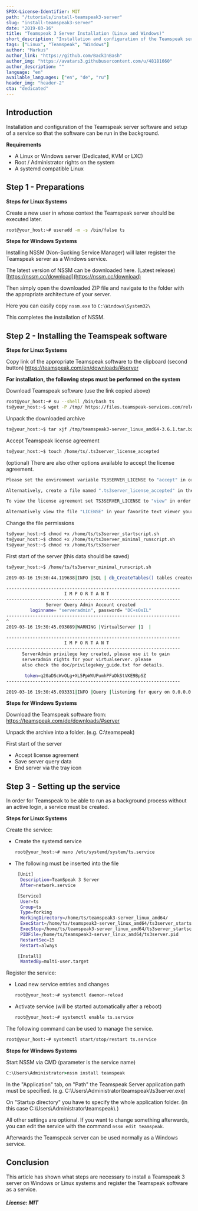 ```yaml
---
SPDX-License-Identifier: MIT
path: "/tutorials/install-teamspeak3-server"
slug: "install-teamspeak3-server"
date: "2019-03-16"
title: "Teamspeak 3 Server Installation (Linux and Windows)"
short_description: "Installation and configuration of the Teamspeak server software and setup of a service so that the software can be run in the background."
tags: ["Linux", "Teamspeak", "Windows"]
author: "Markus"
author_link: "https://github.com/BackInBash"
author_img: "https://avatars3.githubusercontent.com/u/48181660"
author_description: ""
language: "en"
available_languages: ["en", "de", "ru"]
header_img: "header-2"
cta: "dedicated"
---
```


## Introduction

Installation and configuration of the Teamspeak server software and setup of a service so that the software can be run in the background.

**Requirements**

+ A Linux or Windows server (Dedicated, KVM or LXC)
+ Root / Administrator rights on the system
+ A systemd compatible Linux

## Step 1 - Preparations

**Steps for Linux Systems**

Create a new user in whose context the Teamspeak server should be executed later.

```bash
root@your_host:~# useradd -m -s /bin/false ts
```

**Steps for Windows Systems**

Installing NSSM (Non-Sucking Service Manager) will later register the Teamspeak server as a Windows service.

The latest version of NSSM can be downloaded here. (Latest release)
[https://nssm.cc/download](https://nssm.cc/download)

Then simply open the downloaded ZIP file and navigate to the folder with the appropriate architecture of your server.

Here you can easily copy `nssm.exe` to `C:\Windows\System32\`

This completes the installation of NSSM.

## Step 2 - Installing the Teamspeak software

**Steps for Linux Systems**

Copy link of the appropriate Teamspeak software to the clipboard (second button)
https://teamspeak.com/en/downloads/#server

**For installation, the following steps must be performed on the system**

Download Teamspeak software (use the link copied above)

```bash
root@your_host:~# su --shell /bin/bash ts
ts@your_host:~$ wget -P /tmp/ https://files.teamspeak-services.com/releases/server/3.6.1/teamspeak3-server_linux_amd64-3.6.1.tar.bz2
```

Unpack the downloaded archive

```bash
ts@your_host:~$ tar xjf /tmp/teamspeak3-server_linux_amd64-3.6.1.tar.bz2 -C /home/ts
```

Accept Teamspeak license agreement

```bash
ts@your_host:~$ touch /home/ts/.ts3server_license_accepted
```

(optional) There are also other options available to accept the license agreement.

```bash
Please set the environment variable TS3SERVER_LICENSE to "accept" in order to accept the license agreement.

Alternatively, create a file named ".ts3server_license_accepted" in the working directory or start the server with the command line parameter "license_accepted=1".

To view the license agreement set TS3SERVER_LICENSE to "view" in order to print the license to the console.

Alternatively view the file "LICENSE" in your favorite text viewer yourself.
```

Change the file permissions

```bash
ts@your_host:~$ chmod +x /home/ts/ts3server_startscript.sh
ts@your_host:~$ chmod +x /home/ts/ts3server_minimal_runscript.sh
ts@your_host:~$ chmod +x /home/ts/ts3server
```

First start of the server (this data should be saved)

```bash
ts@your_host:~$ /home/ts/ts3server_minimal_runscript.sh

2019-03-16 19:30:44.119638|INFO |SQL | db_CreateTables() tables created

------------------------------------------------------------------
                      I M P O R T A N T                           
------------------------------------------------------------------
               Server Query Admin Account created                 
         loginname= "serveradmin", password= "DC+sOsIL"
------------------------------------------------------------------
^
2019-03-16 19:30:45.093089|WARNING |VirtualServer |1  |

------------------------------------------------------------------
                      I M P O R T A N T                           
------------------------------------------------------------------
      ServerAdmin privilege key created, please use it to gain
      serveradmin rights for your virtualserver. please
      also check the doc/privilegekey_guide.txt for details.

       token=q20aDScWvOLg+XL5PpWXUPumhPFaDkStVKE9BpSZ
------------------------------------------------------------------

2019-03-16 19:30:45.093331|INFO |Query |listening for query on 0.0.0.0:10011, [::]:10011
```

**Steps for Windows Systems**

Download the Teamspeak software from:
https://teamspeak.com/de/downloads/#server

Unpack the archive into a folder. (e.g. C:\teamspeak)

First start of the server

+ Accept license agreement
+ Save server query data
+ End server via the tray icon

## Step 3 - Setting up the service

In order for Teamspeak to be able to run as a background process without an active login, a service must be created.

**Steps for Linux Systems**

Create the service:

+ Create the systemd service

  ```bash
  root@your_host:~# nano /etc/systemd/system/ts.service
  ```

+ The following must be inserted into the file

  ```bash
   [Unit]
    Description=TeamSpeak 3 Server
    After=network.service

   [Service]
    User=ts
    Group=ts
    Type=forking
    WorkingDirectory=/home/ts/teamspeak3-server_linux_amd64/
    ExecStart=/home/ts/teamspeak3-server_linux_amd64/ts3server_startscript.sh start
    ExecStop=/home/ts/teamspeak3-server_linux_amd64/ts3server_startscript.sh stop
    PIDFile=/home/ts/teamspeak3-server_linux_amd64/ts3server.pid
    RestartSec=15
    Restart=always

   [Install]
    WantedBy=multi-user.target
  ```

Register the service:

+ Load new service entries and changes

  ```bash
  root@your_host:~# systemctl daemon-reload
  ```

+ Activate service (will be started automatically after a reboot)

  ```bash
  root@your_host:~# systemctl enable ts.service
  ```

The following command can be used to manage the service.

```bash
root@your_host:~# systemctl start/stop/restart ts.service
```

**Steps for Windows Systems**

Start NSSM via CMD (parameter is the service name)

```cmd
C:\Users\Administrator>nssm install teamspeak
```

In the "Application" tab, on "Path" the Teamspeak Server application path must be specified. (e.g. C:\Users\Administrator\teamspeak\ts3server.exe)

On "Startup directory" you have to specify the whole application folder. (in this case C:\Users\Administrator\teamspeak\ )

All other settings are optional. If you want to change something afterwards, you can edit the service with the command `nssm edit teamspeak`.

Afterwards the Teamspeak server can be used normally as a Windows service.

## Conclusion

This article has shown what steps are necessary to install a Teamspeak 3 server on Windows or Linux systems and register the Teamspeak software as a service.

##### License: MIT

<!---

Contributors's Certificate of Origin

By making a contribution to this project, I certify that:

(a) The contribution was created in whole or in part by me and I have
    the right to submit it under the license indicated in the file; or

(b) The contribution is based upon previous work that, to the best of my
    knowledge, is covered under an appropriate license and I have the
    right under that license to submit that work with modifications,
    whether created in whole or in part by me, under the same license
    (unless I am permitted to submit under a different license), as
    indicated in the file; or

(c) The contribution was provided directly to me by some other person
    who certified (a), (b) or (c) and I have not modified it.

(d) I understand and agree that this project and the contribution are
    public and that a record of the contribution (including all personal
    information I submit with it, including my sign-off) is maintained
    indefinitely and may be redistributed consistent with this project
    or the license(s) involved.

Signed-off-by: Markus, markus@omg-network.de

-->
